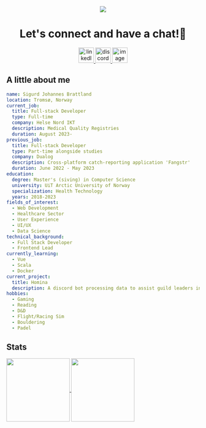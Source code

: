 <p align="center">
  <img src="https://capsule-render.vercel.app/api?type=waving&color=0:0b1a6e,100:2c0238&height=200&widht=full&section=header&text=Hi%20there!👋&fontColor=FFFFFF&animation=fadeIn"/>
</p>

<div align="center">
  <h1 >Let's connect and have a chat!💬</h1>
  <a href="https://www.linkedin.com/in/sigurd-johannes-brattland-178966247/">
    <img  width="40" height="40" alt="linkedIn" src="https://github.com/user-attachments/assets/a90ea606-4faa-4ab6-a46a-ad2ef6ab86dc" />
  </a>
  <a href="https://discordapp.com/users/217013740170641409">
    <img width="40" height="40" alt="discord" src="https://github.com/user-attachments/assets/95af6c6f-bc26-4717-9048-0d451b8566a1" />
  </a>
  <a href="mailto:sigurdjbratt@hotmail.no">
    <img width="40" height="40" alt="image" src="https://github.com/user-attachments/assets/dc2b7c82-eb8f-4b13-83af-f954d5dbc86b" />
  </a>

</div>

## A little about me

```yaml
name: Sigurd Johannes Brattland
location: Tromsø, Norway
current_job:
  title: Full-stack Developer
  type: Full-time
  company: Helse Nord IKT
  description: Medical Quality Registries
  duration: August 2023-
previous_job:
  title: Full-stack Developer
  type: Part-time alongside studies
  company: Dualog
  description: Cross-platform catch-reporting application 'Fangstr'
  duration: June 2022 - May 2023
education:
  degree: Master's (siving) in Computer Science
  university: UiT Arctic University of Norway
  specialization: Health Technology
  years: 2018-2023
fields_of_interest:
  - Web Development
  - Healthcare Sector
  - User Experience
  - UI/UX
  - Data Science
technical_background:
  - Full Stack Developer
  - Frontend Lead
currently_learning:
  - Vue
  - Scala
  - Docker
current_project:
  title: Homina
  description: A discord bot processing data to assist guild leaders in the game 'Tacticus'
hobbies:
  - Gaming
  - Reading
  - D&D
  - Flight/Racing Sim
  - Bouldering
  - Padel

```

## Stats

<p align="left">
  <a href="https://github.com/sigubrat?tab=repositories">
    <img height=165 align="center" src="https://github-readme-stats.vercel.app/api/top-langs/?username=sigubrat&layout=compact&theme=tokyonight&hide=html,roff"/>
  </a>
  <a>
    <img height=165 align="center" src="https://github-readme-stats.vercel.app/api?username=sigubrat&theme=tokyonight&custom_title=Github%20stats%20(public%20repos)" />
  </a>
</p>
